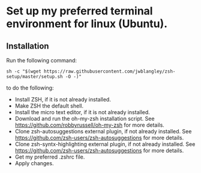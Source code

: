# Set up my preferred terminal environment for linux (Ubuntu).

## Installation
Run the following command:
```shell
sh -c "$(wget https://raw.githubusercontent.com/jwblangley/zsh-setup/master/setup.sh -O -)"
```
to do the following:
* Install ZSH, if it is not already installed.
* Make ZSH the default shell.
* Install the micro text editor, if it is not already installed.
* Download and run the oh-my-zsh installation script. See https://github.com/robbyrussell/oh-my-zsh for more details.
* Clone zsh-autosuggestions external plugin, if not already installed. See https://github.com/zsh-users/zsh-autosuggestions for more details.
* Clone zsh-syntx-highlighting external plugin, if not already installed. See https://github.com/zsh-users/zsh-autosuggestions for more details.
* Get my preferred .zshrc file.
* Apply changes.
